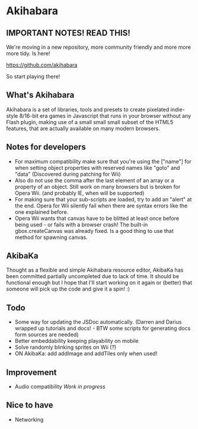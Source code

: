 Akihabara
=========

IMPORTANT NOTES! READ THIS!
---------------------------
We're moving in a new repository, more community friendly and more more more tidy.
Is here!

https://github.com/akihabara

So start playing there!

What's Akihabara
----------------

Akihabara is a set of libraries, tools and presets to create pixelated indie-style 8/16-bit era games in Javascript that runs in your browser without any Flash plugin, making use of a small small small subset of the HTML5 features, that are actually available on many modern browsers.

Notes for developers
--------------------

* For maximum compatibility make sure that you're using the ["name"] for when setting object properties with reserved names like "goto" and "data" (Discovered during patching for Wii)
* Also do not use the comma after the last element of an array or a property of an object. Still work on many browsers but is broken for Opera Wii. (and probably IE, when will be supported)
* For making sure that your sub-scripts are loaded, try to add an "alert" at the end. Opera for Wii silently fail when there are syntax errors like the one explained before.
* Opera Wii wants that canvas have to be blitted at least once before being used - or fails with a browser crash! The built-in gbox.createCanvas was already fixed. Is a good thing to use that method for spawning canvas.

AkibaKa
-------

Thought as a flexible and simple Akihabara resource editor, AkibaKa has been committed partially uncompleted due to lack of time. It should be functional enough but I hope that I'll start working on it again or (better) that someone will pick up the code and give it a spin! :)

Todo
----

* Some way for updating the JSDoc automatically. (Darren and Darius wrapped up tutorials and docs! - BTW some scripts for generating docs form sources are needed)
* Better embeddability keeping playability on mobile
* Solve randomly blinking sprites on Wii (?)
* ON AkibaKa: add addImage and addTiles only when used!

Improvement
-----------

* Audio compatibility *Work in progress*

Nice to have
----
* Networking
